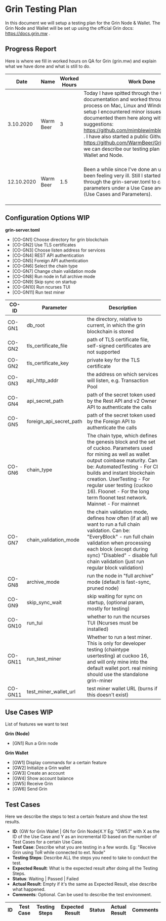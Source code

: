 # Grin Testing Plan

In this document we will setup a testing plan for the Grin Node & Wallet. The Grin Node and Wallet will be set up using the official Grin docs: https://docs.grin.mw .

## Progress Report

Here is where we fill in worked hours on QA for Grin (grin.mw) and explain what we have done and what is still to do.

| Date  | Name | Worked Hours | Work Done | Work Not Done | Problems |
| ------------- | ------------- | ------------- | ------------- | ------------- | ------------- |
| 3.10.2020 | Warm Beer | 3 | Today I have spitted through the Grin documentation and worked through the setup process on Mac, Linux and Windows. During the setup I encountered minor issues and have documented them here along with some suggestions: https://github.com/mimblewimble/docs/issues/35 . I have also started a public Github repo: https://github.com/WarmBeer/GrinTesting where we can describe our testing plan for the Grin Wallet and Node. | The feature list on the GrinTesting repo is incomplete and needs to be complemented. | - |
| 12.10.2020  | Warm Beer | 1.5 | Been a while since I've done an update, have been feeling very ill. Still I started on going through the grin-server.toml to categorize all the parameters under a Use Case and list them all (Use Cases and Parameters). | I only worked through around 1/3 of the grin-server.toml, so 2/3 still needs to be done. | - |

## Configuration Options WIP

**grin-server.toml**

- [CO-GN1] Choose directory for grin blockchain
- [CO-GN2] Use TLS certificates 
- [CO-GN3] Choose listen address for services
- [CO-GN4] REST API authentication
- [CO-GN5] Foreign API authentication
- [CO-GN6] Select the chain type
- [CO-GN7] Change chain validation mode
- [CO-GN8] Run node in full archive mode
- [CO-GN9] Skip sync on startup
- [CO-GN10] Run ncurses TUI
- [CO-GN11] Run test miner

| CO-ID | Parameter | Description |
| --------- | ---------- | ---------- |
| CO-GN1 | db_root | the directory, relative to current, in which the grin blockchain is stored |
| CO-GN2 | tls_certificate_file | path of TLS certificate file, self-signed certificates are not supported |
| CO-GN2 | tls_certificate_key | private key for the TLS certificate |
| CO-GN3 | api_http_addr | the address on which services will listen, e.g. Transaction Pool |
| CO-GN4 | api_secret_path | path of the secret token used by the Rest API and v2 Owner API to authenticate the calls |
| CO-GN5 | foreign_api_secret_path | path of the secret token used by the Foreign API to authenticate the calls |
| CO-GN6 | chain_type | The chain type, which defines the genesis block and the set of cuckoo. Parameters used for mining as well as wallet output coinbase maturity. Can be: AutomatedTesting - For CI builds and instant blockchain creation. UserTesting - For regular user testing (cuckoo 16). Floonet - For the long term floonet test network. Mainnet - For mainnet |
| CO-GN7 | chain_validation_mode | the chain validation mode, defines how often (if at all) we want to run a full chain validation. Can be: "EveryBlock" - run full chain validation when processing each block (except during sync) "Disabled" - disable full chain validation (just run regular block validation) |
| CO-GN8 | archive_mode | run the node in "full archive" mode (default is fast-sync, pruned node) |
| CO-GN9 | skip_sync_wait | skip waiting for sync on startup, (optional param, mostly for testing) |
| CO-GN10 | run_tui | whether to run the ncurses TUI (Ncurses must be installed) |
| CO-GN11 | run_test_miner | Whether to run a test miner. This is only for developer testing (chaintype usertesting) at cuckoo 16, and will only mine into the default wallet port. real mining should use the standalone grin-miner |
| CO-GN11 | test_miner_wallet_url | test miner wallet URL (burns if this doesn't exist) |

## Use Cases WIP

List of features we want to test

**Grin (Node)**

- [GN1] Run a Grin node

**Grin Wallet**

- [GW1] Display commands for a certain feature
- [GW2] Initialize a Grin wallet
- [GW3] Create an account
- [GW4] Show account balance 
- [GW5] Receive Grin
- [GW6] Send Grin

## Test Cases

Here we describe the steps to test a certain feature and show the test results.

- **ID**: (GW for Grin Wallet | GN for Grin Node)X.Y Eg: "GW5.1" with X as the ID of the Use Case and Y as an incremental ID based on the number of Test Cases for a certain Use Case.
- **Test Case**: Describe what you are testing in a few words. Eg: "Receive Grin using ToR while connected to ext. Node"
- **Testing Steps**: Describe ALL the steps you need to take to conduct the test.
- **Expected Result**: What is the expected result after doing all the Testing Steps.
- **Status**: Waiting | Passed | Failed
- **Actual Result**: Empty if it's the same as Expected Result, else describe what happened.
- **Comments**: Optional. Can be used to describe the test environment.

| ID | Test Case | Testing Steps | Expected Result | Status | Actual Result | Comments |
| - | - | - | - | - | - | - |
